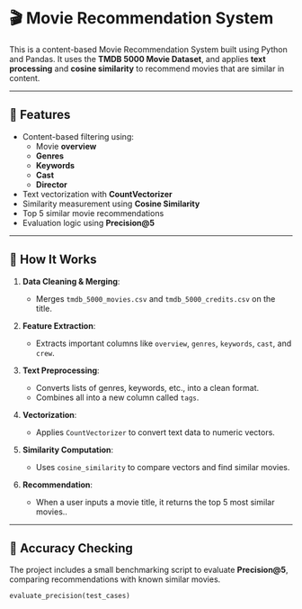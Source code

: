 # 🎬 Movie Recommendation System

This is a content-based Movie Recommendation System built using Python and Pandas. It uses the **TMDB 5000 Movie Dataset**, and applies **text processing** and **cosine similarity** to recommend movies that are similar in content.

---

## 🚀 Features

- Content-based filtering using:
  - Movie **overview**
  - **Genres**
  - **Keywords**
  - **Cast**
  - **Director**
- Text vectorization with **CountVectorizer**
- Similarity measurement using **Cosine Similarity**
- Top 5 similar movie recommendations
- Evaluation logic using **Precision@5**

---

## 🧠 How It Works

1. **Data Cleaning & Merging**:
   - Merges `tmdb_5000_movies.csv` and `tmdb_5000_credits.csv` on the title.

2. **Feature Extraction**:
   - Extracts important columns like `overview`, `genres`, `keywords`, `cast`, and `crew`.

3. **Text Preprocessing**:
   - Converts lists of genres, keywords, etc., into a clean format.
   - Combines all into a new column called `tags`.

4. **Vectorization**:
   - Applies `CountVectorizer` to convert text data to numeric vectors.

5. **Similarity Computation**:
   - Uses `cosine_similarity` to compare vectors and find similar movies.

6. **Recommendation**:
   - When a user inputs a movie title, it returns the top 5 most similar movies..

---

## 🧪 Accuracy Checking

The project includes a small benchmarking script to evaluate **Precision@5**, comparing recommendations with known similar movies.

```python
evaluate_precision(test_cases)
